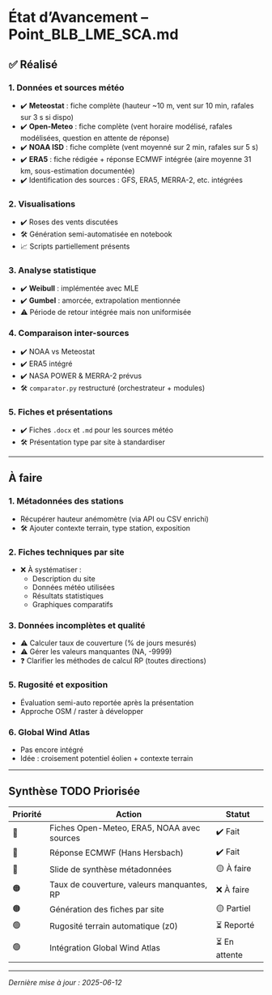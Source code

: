 # État d’Avancement – Point_BLB_LME_SCA.md

## ✅ Réalisé

### 1. Données et sources météo
- ✔️ **Meteostat** : fiche complète (hauteur ~10 m, vent sur 10 min, rafales sur 3 s si dispo)
- ✔️ **Open-Meteo** : fiche complète (vent horaire modélisé, rafales modélisées, question en attente de réponse)
- ✔️ **NOAA ISD** : fiche complète (vent moyenné sur 2 min, rafales sur 5 s)
- ✔️ **ERA5** : fiche rédigée + réponse ECMWF intégrée (aire moyenne 31 km, sous-estimation documentée)
- ✔️ Identification des sources : GFS, ERA5, MERRA-2, etc. intégrées

### 2. Visualisations
- ✔️ Roses des vents discutées
- 🛠️ Génération semi-automatisée en notebook
- 📈 Scripts partiellement présents

### 3. Analyse statistique
- ✔️ **Weibull** : implémentée avec MLE
- ✔️ **Gumbel** : amorcée, extrapolation mentionnée
- ⚠️ Période de retour intégrée mais non uniformisée

### 4. Comparaison inter-sources
- ✔️ NOAA vs Meteostat
- ✔️ ERA5 intégré
- ✔️ NASA POWER & MERRA-2 prévus
- 🛠️ `comparator.py` restructuré (orchestrateur + modules)

### 5. Fiches et présentations
- ✔️ Fiches `.docx` et `.md` pour les sources météo
- 🛠️ Présentation type par site à standardiser

---

## À faire

### 1. Métadonnées des stations
- Récupérer hauteur anémomètre (via API ou CSV enrichi)
- 🛠️ Ajouter contexte terrain, type station, exposition

### 2. Fiches techniques par site
- ❌ À systématiser :
  - Description du site
  - Données météo utilisées
  - Résultats statistiques
  - Graphiques comparatifs

### 3. Données incomplètes et qualité
- ⚠️ Calculer taux de couverture (% de jours mesurés)
- ⚠️ Gérer les valeurs manquantes (NA, -9999)
- ❓ Clarifier les méthodes de calcul RP (toutes directions)

### 5. Rugosité et exposition
- Évaluation semi-auto reportée après la présentation
- Approche OSM / raster à développer

### 6. Global Wind Atlas
- Pas encore intégré
- Idée : croisement potentiel éolien + contexte terrain

---

## Synthèse TODO Priorisée

| Priorité | Action                                                                | Statut     |
|----------|-----------------------------------------------------------------------|------------|
| 🔴       | Fiches Open-Meteo, ERA5, NOAA avec sources                            | ✔️ Fait       |
| 🔴       | Réponse ECMWF (Hans Hersbach)                                         | ✔️ Fait       |
| 🔴       | Slide de synthèse métadonnées                                         | 🟡 À faire    |
| 🟠       | Taux de couverture, valeurs manquantes, RP                            | ❌ À faire    |
| 🟠       | Génération des fiches par site                                        | 🟡 Partiel    |
| 🟢       | Rugosité terrain automatique (z0)                                     | ⏳ Reporté    |
| 🟢       | Intégration Global Wind Atlas                                         | ⏳ En attente |

---

*Dernière mise à jour : 2025-06-12*
